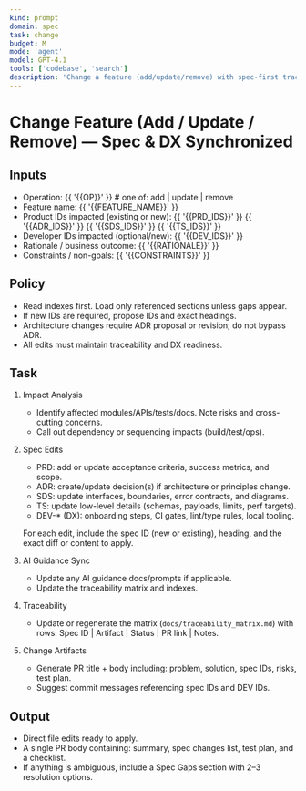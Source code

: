 ```yaml
---
kind: prompt
domain: spec
task: change
budget: M
mode: 'agent'
model: GPT-4.1
tools: ['codebase', 'search']
description: 'Change a feature (add/update/remove) with spec-first traceability and DX sync.'
---
```


# Change Feature (Add / Update / Remove) — Spec & DX Synchronized

## Inputs
- Operation: {{ '{{OP}}' }}  # one of: add | update | remove
- Feature name: {{ '{{FEATURE_NAME}}' }}
- Product IDs impacted (existing or new): {{ '{{PRD_IDS}}' }} {{ '{{ADR_IDS}}' }} {{ '{{SDS_IDS}}' }} {{ '{{TS_IDS}}' }}
- Developer IDs impacted (optional/new): {{ '{{DEV_IDS}}' }}
- Rationale / business outcome: {{ '{{RATIONALE}}' }}
- Constraints / non-goals: {{ '{{CONSTRAINTS}}' }}

## Policy
- Read indexes first. Load only referenced sections unless gaps appear.
- If new IDs are required, propose IDs and exact headings.
- Architecture changes require ADR proposal or revision; do not bypass ADR.
- All edits must maintain traceability and DX readiness.

## Task
1) Impact Analysis
   - Identify affected modules/APIs/tests/docs. Note risks and cross-cutting concerns.
   - Call out dependency or sequencing impacts (build/test/ops).

2) Spec Edits
   - PRD: add or update acceptance criteria, success metrics, and scope.
   - ADR: create/update decision(s) if architecture or principles change.
   - SDS: update interfaces, boundaries, error contracts, and diagrams.
   - TS: update low-level details (schemas, payloads, limits, perf targets).
   - DEV-* (DX): onboarding steps, CI gates, lint/type rules, local tooling.

   For each edit, include the spec ID (new or existing), heading, and the exact diff or content to apply.

3) AI Guidance Sync
   - Update any AI guidance docs/prompts if applicable.
   - Update the traceability matrix and indexes.

4) Traceability
   - Update or regenerate the matrix (`docs/traceability_matrix.md`) with rows: Spec ID | Artifact | Status | PR link | Notes.

5) Change Artifacts
   - Generate PR title + body including: problem, solution, spec IDs, risks, test plan.
   - Suggest commit messages referencing spec IDs and DEV IDs.

## Output
- Direct file edits ready to apply.
- A single PR body containing: summary, spec changes list, test plan, and a checklist.
- If anything is ambiguous, include a Spec Gaps section with 2–3 resolution options.
